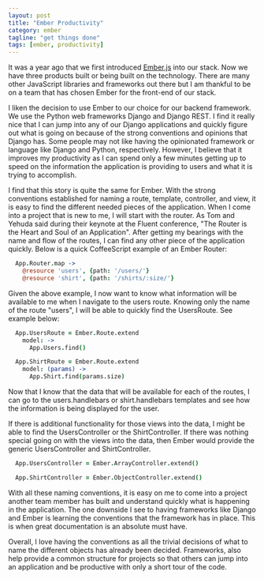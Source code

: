```yaml
---
layout: post
title: "Ember Productivity"
category: ember
tagline: "get things done"
tags: [ember, productivity]
---
```


It was a year ago that we first introduced [Ember.js](http://emberjs.com) into
our stack. Now we have three products built or being built on the technology.
There are many other JavaScript libraries and frameworks out there but I am
thankful to be on a team that has chosen Ember for the front-end of our
stack.

I liken the decision to use Ember to our choice for our backend framework.
We use the Python web frameworks Django and Django REST. I find it really nice
that I can jump into any of our Django applications and quickly figure out what
is going on because of the strong conventions and opinions that Django has.
Some people may not like having the opinionated framework or language like
Django and Python, respectively. However, I believe that it improves my
productivity as I can spend only a few minutes getting up to speed on the
information the application is providing to users and what it is trying to
accomplish.

I find that this story is quite the same for Ember. With the strong conventions
established for naming a route, template, controller, and view, it is easy to
find the different needed pieces of the application. When I come into a project
that is new to me, I will start with the router. As Tom and Yehuda said during
their keynote at the Fluent conference, "The Router is the Heart and Soul of an
Application". After getting my bearings with the name and flow of the routes, I
can find any other piece of the application quickly. Below is a quick
CoffeeScript example of an Ember Router:

```coffeescript
  App.Router.map ->
    @resource 'users', {path: '/users/'}
    @resource 'shirt', {path: '/shirts/:size/'}
```

Given the above example, I now want to know what information will be available
to me when I navigate to the users route. Knowing only the name of the route
"users", I will be able to quickly find the UsersRoute. See example below:

```coffeescript
  App.UsersRoute = Ember.Route.extend
    model: ->
      App.Users.find()

  App.ShirtRoute = Ember.Route.extend
    model: (params) ->
      App.Shirt.find(params.size)
```

Now that I know that the data that will be available for each of the routes, I
can go to the users.handlebars or shirt.handlebars templates and see how the
information is being displayed for the user.

If there is additional functionality for those views into the data, I might be
able to find the UsersController or the ShirtController. If there was nothing
special going on with the views into the data, then Ember would provide the
generic UsersController and ShirtController.

```coffeescript
  App.UsersController = Ember.ArrayController.extend()

  App.ShirtController = Ember.ObjectController.extend()
```

With all these naming conventions, it is easy on me to come into a project
another team member has built and understand quickly what is happening in the
application. The one downside I see to having frameworks like Django and Ember
is learning the conventions that the framework has in place.  This is when
great documentation is an absolute must have.

Overall, I love having the conventions as all the trivial decisions of what to
name the different objects has already been decided. Frameworks, also help
provide a common structure for projects so that others can jump into an
application and be productive with only a short tour of the code.
